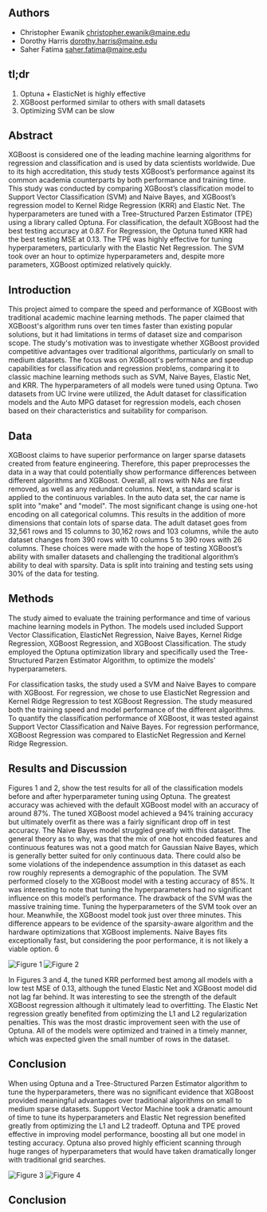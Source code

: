 ## Authors
- Christopher Ewanik <christopher.ewanik@maine.edu>
- Dorothy Harris <dorothy.harris@maine.edu>
- Saher Fatima <saher.fatima@maine.edu>

## tl;dr
1. Optuna + ElasticNet is highly effective
2. XGBoost performed similar to others with small datasets
3. Optimizing SVM can be slow

## Abstract

XGBoost is considered one of the leading machine learning algorithms
for regression and classification and is used by data scientists worldwide.
Due to its high accreditation, this study tests XGBoost’s performance
against its common academia counterparts by both performance and training
time. This study was conducted by comparing XGBoost’s classification
model to Support Vector Classification (SVM) and Naive Bayes, and
XGBoost’s regression model to Kernel Ridge Regression (KRR) and Elastic
Net. The hyperparameters are tuned with a Tree-Structured Parzen
Estimator (TPE) using a library called Optuna. For classification, the
default XGBoost had the best testing accuracy at 0.87. For Regression,
the Optuna tuned KRR had the best testing MSE at 0.13. The TPE was
highly effective for tuning hyperparameters, particularly with the Elastic
Net Regression. The SVM took over an hour to optimize hyperparameters
and, despite more parameters, XGBoost optimized relatively quickly.

## Introduction

This project aimed to compare the speed and performance of XGBoost with traditional academic machine learning methods. 
The paper claimed that XGBoost's algorithm runs over ten times faster than existing popular solutions, but it had limitations in terms of dataset size and comparison scope.
The study's motivation was to investigate whether XGBoost provided competitive advantages over traditional algorithms, particularly on small to medium datasets. 
The focus was on XGBoost's performance and speedup capabilities for classification and regression problems, comparing it to classic machine learning methods such as SVM, Naive Bayes, 
Elastic Net, and KRR. The hyperparameters of all models were tuned using Optuna. Two datasets from UC Irvine were utilized, the Adult dataset for classification models and the 
Auto MPG dataset for regression models, each chosen based on their characteristics and suitability for comparison.


## Data
XGBoost claims to have superior performance on larger sparse datasets created
from feature engineering. Therefore, this paper preprocesses the data in a way
that could potentially show performance differences between different algorithms
and XGBoost. Overall, all rows with NAs are first removed, as well as any
redundant columns. Next, a standard scalar is applied to the continuous variables.
In the auto data set, the car name is split into "make" and "model". The most
significant change is using one-hot encoding on all categorical columns. This
results in the addition of more dimensions that contain lots of sparse data.
The adult dataset goes from 32,561 rows and 15 columns to 30,162 rows and
103 columns, while the auto dataset changes from 390 rows with 10 columns
5
to 390 rows with 26 columns. These choices were made with the hope of
testing XGBoost’s ability with smaller datasets and challenging the traditional
algorithm’s ability to deal with sparsity. Data is split into training and testing
sets using 30% of the data for testing.

## Methods

The study aimed to evaluate the training performance and time of various machine learning models in Python. 
The models used included Support Vector Classification, ElasticNet Regression, Naive Bayes, Kernel Ridge Regression, XGBoost Regression, and XGBoost Classification. 
The study employed the Optuna optimization library and specifically used the Tree-Structured Parzen Estimator Algorithm, to optimize the models' hyperparameters.

For classification tasks, the study used a SVM and Naive Bayes to compare with XGBoost.
For regression, we chose to use ElasticNet Regression and Kernel Ridge Regression to test XGBoost Regression. 
The study measured both the training speed and model performance of the different algorithms. To quantify the classification performance of XGBoost, 
it was tested against Support Vector Classification and Naive Bayes. For regression performance, XGBoost Regression was compared to ElasticNet Regression and Kernel Ridge Regression.

## Results and Discussion
Figures 1 and 2, show the test results for all of the classification models
before and after hyperparameter tuning using Optuna. The greatest accuracy
was achieved with the default XGBoost model with an accuracy of around 87%.
The tuned XGBoost model achieved a 94% training accuracy but ultimately
overfit as there was a fairly significant drop off in test accuracy. The Naive
Bayes model struggled greatly with this dataset. The general theory as to why,
was that the mix of one hot encoded features and continuous features was not
a good match for Gaussian Naive Bayes, which is generally better suited for
only continuous data. There could also be some violations of the independence
assumption in this dataset as each row roughly represents a demographic of the
population. The SVM performed closely to the XGBoost model with a testing
accuracy of 85%. It was interesting to note that tuning the hyperparameters
had no significant influence on this model’s performance. The drawback of
the SVM was the massive training time. Tuning the hyperparameters of the
SVM took over an hour. Meanwhile, the XGBoost model took just over three
minutes. This difference appears to be evidence of the sparsity-aware algorithm
and the hardware optimizations that XGBoost implements. Naive Bayes fits
exceptionally fast, but considering the poor performance, it is not likely a viable
option.
6

![Figure 1](https://github.com/chrisewanik/school_projects/assets/113730877/97449483-15cc-4b0b-9308-57e59b4f3b1a)
![Figure 2](https://github.com/chrisewanik/school_projects/assets/113730877/226f978a-d099-48a5-adad-b2549a830438)

In Figures 3 and 4, the tuned KRR performed best among all models with a low
test MSE of 0.13, although the tuned Elastic Net and XGBoost model did not
lag far behind. It was interesting to see the strength of the default XGBoost
regression although it ultimately lead to overfitting. The Elastic Net regression
greatly benefited from optimizing the L1 and L2 regularization penalties. This
was the most drastic improvement seen with the use of Optuna. All of the
models were optimized and trained in a timely manner, which was expected
given the small number of rows in the dataset.

## Conclusion
When using Optuna and a Tree-Structured Parzen Estimator algorithm
to tune the hyperparameters, there was no significant evidence that XGBoost
provided meaningful advantages over traditional algorithms on small to medium
sparse datasets. Support Vector Machine took a dramatic amount of time to tune
its hyperparameters and Elastic Net regression benefited greatly from optimizing
the L1 and L2 tradeoff. Optuna and TPE proved effective in improving model
performance, boosting all but one model in testing accuracy. Optuna also proved
highly efficient scanning through huge ranges of hyperparameters that would
have taken dramatically longer with traditional grid searches.

![Figure 3](https://github.com/chrisewanik/school_projects/assets/113730877/d4c0c5ee-f319-40df-8fb8-a3f52eab2f9b)
![Figure 4](https://github.com/chrisewanik/school_projects/assets/113730877/62ed6d33-090c-47db-8061-9517ff4bd1a5)

## Conclusion





